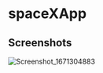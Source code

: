 # spaceXApp

## Screenshots

![Screenshot_1671304883](https://user-images.githubusercontent.com/24255112/208392715-159c0388-54ab-4a95-a447-b2cea87a1fd5.png=250x400)
